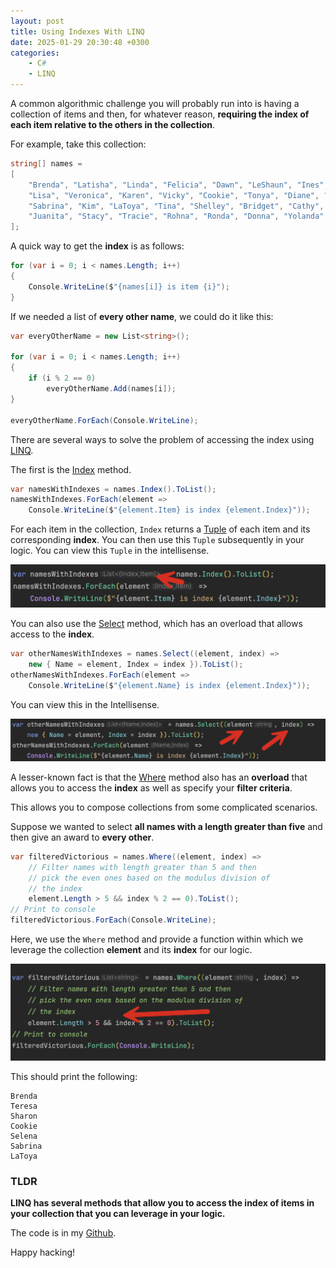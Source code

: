 ```yaml
---
layout: post
title: Using Indexes With LINQ
date: 2025-01-29 20:30:48 +0300
categories:
    - C#
    - LINQ
---
```


A common algorithmic challenge you will probably run into is having a collection of items and then, for whatever reason, **requiring the index of each item relative to the others in the collection**.

For example, take this collection:

```c#
string[] names =
[
    "Brenda", "Latisha", "Linda", "Felicia", "Dawn", "LeShaun", "Ines", "Alicia", "Teresa", "Monica", "Sharon", "Nicki",
    "Lisa", "Veronica", "Karen", "Vicky", "Cookie", "Tonya", "Diane", "Lori", "Carla", "Marina", "Selena", "Katrina",
    "Sabrina", "Kim", "LaToya", "Tina", "Shelley", "Bridget", "Cathy", "Rasheeda", "Kelly", "Nicole", "Angel",
    "Juanita", "Stacy", "Tracie", "Rohna", "Ronda", "Donna", "Yolanda", "Tawana", "Wanda",
];
```

 A quick way to get the **index** is as follows:

```c#
for (var i = 0; i < names.Length; i++)
{
    Console.WriteLine($"{names[i]} is item {i}");
}
```

If we needed a list of **every other name**, we could do it like this:

```c#
var everyOtherName = new List<string>();

for (var i = 0; i < names.Length; i++)
{
    if (i % 2 == 0)
        everyOtherName.Add(names[i]);
}

everyOtherName.ForEach(Console.WriteLine);
```

There are several ways to solve the problem of accessing the index using [LINQ](https://learn.microsoft.com/en-us/dotnet/csharp/linq/).

The first is the [Index](https://learn.microsoft.com/en-us/dotnet/api/system.linq.enumerable.index?view=net-9.0) method.

```c#
var namesWithIndexes = names.Index().ToList();
namesWithIndexes.ForEach(element =>
    Console.WriteLine($"{element.Item} is index {element.Index}"));
```

For each item in the collection, `Index` returns a [Tuple](https://learn.microsoft.com/en-us/dotnet/csharp/language-reference/builtin-types/value-tuples) of each item and its corresponding **index**. You can then use this `Tuple` subsequently in your logic. You can view this `Tuple` in the intellisense.

![LINQIndex](../images/2025/01/LINQIndex.png)

You can also use the [Select](https://learn.microsoft.com/en-us/dotnet/api/system.linq.enumerable.select?view=net-9.0) method, which has an overload that allows access to the **index**.

```c#
var otherNamesWithIndexes = names.Select((element, index) => 
    new { Name = element, Index = index }).ToList();
otherNamesWithIndexes.ForEach(element =>
    Console.WriteLine($"{element.Name} is index {element.Index}"));
```

You can view this in the Intellisense.

![LINQSelect](../images/2025/01/LINQSelect.png)

A lesser-known fact is that the [Where](https://learn.microsoft.com/en-us/dotnet/api/system.linq.enumerable.where?view=net-9.0) method also has an **overload** that allows you to access the **index** as well as specify your **filter criteria**.

This allows you to compose collections from some complicated scenarios.

Suppose we wanted to select **all names with a length greater than five** and then give an award to **every other**.

```c#
var filteredVictorious = names.Where((element, index) =>
    // Filter names with length greater than 5 and then
    // pick the even ones based on the modulus division of
    // the index
    element.Length > 5 && index % 2 == 0).ToList();
// Print to console
filteredVictorious.ForEach(Console.WriteLine);
```

Here, we use the `Where` method and provide a function within which we leverage the collection **element** and its **index** for our logic.

![FilteredVictorious](../images/2025/01/FilteredVictorious.png)

This should print the following:

```plaintext
Brenda
Teresa
Sharon
Cookie
Selena
Sabrina
LaToya
```

### TLDR

**LINQ has several methods that allow you to access the index of items in your collection that you can leverage in your logic.**

The code is in my [Github](https://github.com/conradakunga/BlogCode/tree/master/2025-01-29%20-%20Index).

Happy hacking!
